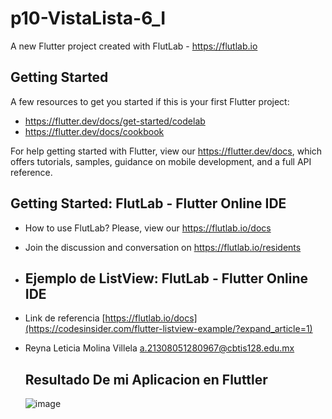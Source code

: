 # p10-VistaLista-6_I

A new Flutter project created with FlutLab - https://flutlab.io

## Getting Started

A few resources to get you started if this is your first Flutter project:

- https://flutter.dev/docs/get-started/codelab
- https://flutter.dev/docs/cookbook

For help getting started with Flutter, view our
https://flutter.dev/docs, which offers tutorials,
samples, guidance on mobile development, and a full API reference.

## Getting Started: FlutLab - Flutter Online IDE

- How to use FlutLab? Please, view our https://flutlab.io/docs
- Join the discussion and conversation on https://flutlab.io/residents

- ## Ejemplo de ListView: FlutLab - Flutter Online IDE

- Link de referencia [https://flutlab.io/docs](https://codesinsider.com/flutter-listview-example/?expand_article=1)


- Reyna Leticia Molina Villela a.21308051280967@cbtis128.edu.mx

  ## Resultado De mi Aplicacion en Fluttler
  ![image](https://github.com/MolinaVRL128/p10-applist-6I/assets/143743724/c73b67d5-3d14-41cb-aa11-76126c6b5adc)


